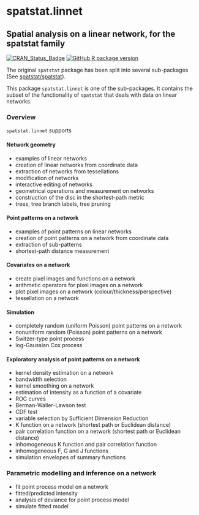 # spatstat.linnet

## Spatial analysis on a linear network, for the spatstat family

[![CRAN_Status_Badge](http://www.r-pkg.org/badges/version/spatstat.linnet)](http://cran.r-project.org/web/packages/spatstat.linnet) 
[![GitHub R package version](https://img.shields.io/github/r-package/v/spatstat/spatstat.linnet)](https://github.com/spatstat/spatstat.linnet)

The original `spatstat` package has been split into several sub-packages
(See [spatstat/spatstat](https://github.com/spatstat/spatstat)).

This package `spatstat.linnet` is one of the sub-packages. 
It contains the subset of the functionality of `spatstat`
that deals with data on linear networks.

### Overview

`spatstat.linnet` supports

#### Network geometry

- examples of linear networks
- creation of linear networks from coordinate data
- extraction of networks from tessellations
- modification of networks 
- interactive editing of networks
- geometrical operations and measurement on networks
- construction of the disc in the shortest-path metric
- trees, tree branch labels, tree pruning

#### Point patterns on a network

- examples of point patterns on linear networks
- creation of point patterns on a network from coordinate data
- extraction of sub-patterns
- shortest-path distance measurement

#### Covariates on a network

- create pixel images and functions on a network
- arithmetic operators for pixel images on a network
- plot pixel images on a network (colour/thickness/perspective)
- tessellation on a network

#### Simulation

- completely random (uniform Poisson) point patterns on a network
- nonuniform random (Poisson) point patterns on a network
- Switzer-type point process
- log-Gaussian Cox process

#### Exploratory analysis of point patterns on a network

- kernel density estimation on a network
- bandwidth selection
- kernel smoothing on a network
- estimation of intensity as a function of a covariate
- ROC curves
- Berman-Waller-Lawson test
- CDF test
- variable selection by Sufficient Dimension Reduction
- K function on a network (shortest path or Euclidean distance)
- pair correlation function on a network (shortest path or Euclidean distance)
- inhomogeneous K function and pair correlation function
- inhomogeneous F, G and J functions
- simulation envelopes of summary functions

### Parametric modelling and inference on a network

- fit point process model on a network
- fitted/predicted intensity
- analysis of deviance for point process model
- simulate fitted model


